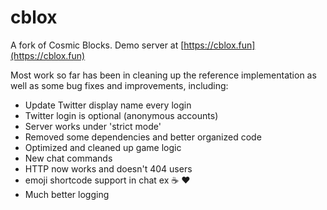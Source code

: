# cblox
A fork of Cosmic Blocks. Demo server at [https://cblox.fun](https://cblox.fun)

Most work so far has been in cleaning up the reference implementation as well as some bug fixes and improvements, including:

- Update Twitter display name every login
- Twitter login is optional (anonymous accounts)
- Server works under 'strict mode'
- Removed some dependencies and better organized code
- Optimized and cleaned up game logic
- New chat commands
- HTTP now works and doesn't 404 users
- emoji shortcode support in chat ex :coffee: :heart:
- Much better logging
